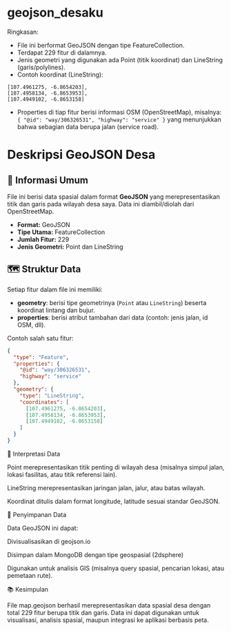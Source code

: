 # geojson_desaku
Ringkasan:
- File ini berformat GeoJSON dengan tipe FeatureCollection.
- Terdapat 229 fitur di dalamnya.
- Jenis geometri yang digunakan ada Point (titik koordinat) dan LineString (garis/polylines).
- Contoh koordinat (LineString):
```
[107.4961275, -6.8654203],
[107.4958134, -6.8653953],
[107.4949102, -6.8653158]
```
- Properties di tiap fitur berisi informasi OSM (OpenStreetMap), misalnya:
```{ "@id": "way/306326531", "highway": "service" }```
yang menunjukkan bahwa sebagian data berupa jalan (service road).

# Deskripsi GeoJSON Desa

## 📌 Informasi Umum
File ini berisi data spasial dalam format **GeoJSON** yang merepresentasikan titik dan garis pada wilayah desa saya. Data ini diambil/diolah dari OpenStreetMap.

- **Format:** GeoJSON
- **Tipe Utama:** FeatureCollection
- **Jumlah Fitur:** 229
- **Jenis Geometri:** Point dan LineString

## 🗺️ Struktur Data
Setiap fitur dalam file ini memiliki:
- **geometry**: berisi tipe geometrinya (`Point` atau `LineString`) beserta koordinat lintang dan bujur.
- **properties**: berisi atribut tambahan dari data (contoh: jenis jalan, id OSM, dll).

Contoh salah satu fitur:
```json
{
  "type": "Feature",
  "properties": {
    "@id": "way/306326531",
    "highway": "service"
  },
  "geometry": {
    "type": "LineString",
    "coordinates": [
      [107.4961275, -6.8654203],
      [107.4958134, -6.8653953],
      [107.4949102, -6.8653158]
    ]
  }
}
```
📍 Interpretasi Data

Point merepresentasikan titik penting di wilayah desa (misalnya simpul jalan, lokasi fasilitas, atau titik referensi lain).

LineString merepresentasikan jaringan jalan, jalur, atau batas wilayah.

Koordinat ditulis dalam format longitude, latitude sesuai standar GeoJSON.

💾 Penyimpanan Data

Data GeoJSON ini dapat:

Divisualisasikan di geojson.io

Disimpan dalam MongoDB dengan tipe geospasial (2dsphere)

Digunakan untuk analisis GIS (misalnya query spasial, pencarian lokasi, atau pemetaan rute).

📚 Kesimpulan

File map.geojson berhasil merepresentasikan data spasial desa dengan total 229 fitur berupa titik dan garis. Data ini dapat digunakan untuk visualisasi, analisis spasial, maupun integrasi ke aplikasi berbasis peta.
